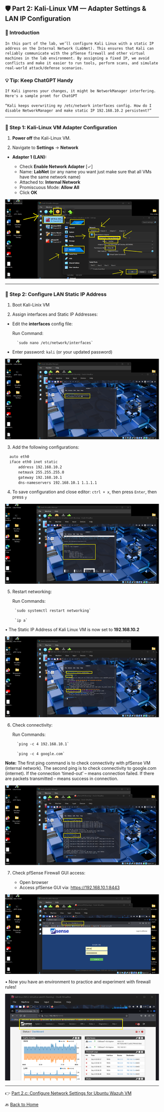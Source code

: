 ## 🛡️ Part 2: Kali-Linux VM — Adapter Settings & LAN IP Configuration

### 📌 Introduction

    In this part of the lab, we’ll configure Kali Linux with a static IP address on the Internal Network (LabNet). This ensures that Kali can reliably communicate with the pfSense firewall and other virtual machines in the lab environment. By assigning a fixed IP, we avoid conflicts and make it easier to run tools, perform scans, and simulate real-world attack/defense scenarios.

### 💡 Tip: Keep ChatGPT Handy

    If Kali ignores your changes, it might be NetworkManager interfering. Here's a sample promt for ChatGPT  
      
    “Kali keeps overwriting my /etc/network interfaces config. How do I disable NetworkManager and make static IP 192.168.10.2 persistent?”


---

### 🔹 Step 1: Kali-Linux VM Adapter Configuration

1. **Power off** the Kali-Linux VM.

2. Navigate to **Settings** → **Network**

- **Adapter 1 (LAN):**

  - Check **Enable Network Adapter** [✓]
  - Name: **LabNet** (or any name you want just make sure that all VMs have the same network name)
  - Attached to: **Internal Network**
  - Promiscuous Mode: **Allow All**
  - Click **OK**


![](../images/10k2-images/1.png)

---

### 🔹 Step 2: Configure LAN Static IP Address

1. Boot Kali-Linix VM 

2. Assign interfaces and Static IP Addresses:

- Edit the **interfaces** config file:

	Run Command:
    
        `sudo nano /etc/network/interfaces`
			
- Enter password: 	`kali` (or your updated password)

![](../images/10k2-images/2.png)

3. Add the following configurations:

  ```bash
    auto eth0
    iface eth0 inet static
        address 192.168.10.2
        netmask 255.255.255.0
        gateway 192.168.10.1
        dns-nameservers 192.168.10.1 1.1.1.1
```


4. To save configuration and close editor: `ctrl + x`, then press `Enter`, then press `y`

![](../images/10k2-images/3.png)

5. Restart networking: 

	Run Commands:

        `sudo systemctl restart networking`

        `ip a`

•	The Static IP Address of Kali Linux VM is now set to **192.168.10.2**

![](../images/10k2-images/4.png) 

6. Check connectivity: 

	Run Commands:  

         `ping -c 4 192.168.10.1`

         `ping -c 4 google.com`
		
**Note:** The first ping command is to check connectivity with pfSense VM (internal network). The second ping is to check connectivity to google.com (internet). If the connection ‘timed-out’ – means connection failed. If there are packets transmitted – means success in connection.

![](../images/10k2-images/5.png)

7. Check pfSense Firewall GUI access: 

	- Open browser
	- Access pfSense GUI via: 	https://192.168.10.1:8443

![](../images/10k2-images/6.png)

•	Now you have an environment to practice and experiment with firewall rules!

![](../images/10k2-images/7.png)

---
👉 [Part 2.c: Configure Network Settings for Ubuntu Wazuh VM](/11w3.md) 

🔙 [Back to Home](../index.md) 